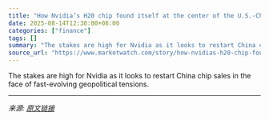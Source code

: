 ```yaml
---
title: "How Nvidia’s H20 chip found itself at the center of the U.S.-China trade war"
date: 2025-08-14T12:30:00+08:00
categories: ["finance"]
tags: []
summary: "The stakes are high for Nvidia as it looks to restart China chip sales in the face of fast-evolving geopolitical tensions."
source_url: "https://www.marketwatch.com/story/how-nvidias-h20-chip-found-itself-at-the-center-of-the-u-s-china-trade-war-75c6ad37?mod=mw_rss_topstories"
---
```


The stakes are high for Nvidia as it looks to restart China chip sales in the face of fast-evolving geopolitical tensions.

---

*来源: [原文链接](https://www.marketwatch.com/story/how-nvidias-h20-chip-found-itself-at-the-center-of-the-u-s-china-trade-war-75c6ad37?mod=mw_rss_topstories)*
